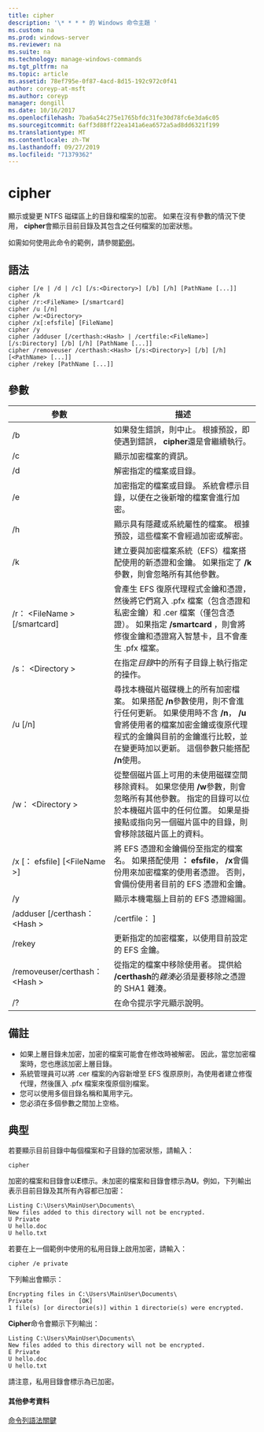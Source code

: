 ```yaml
---
title: cipher
description: '\* * * * 的 Windows 命令主題 '
ms.custom: na
ms.prod: windows-server
ms.reviewer: na
ms.suite: na
ms.technology: manage-windows-commands
ms.tgt_pltfrm: na
ms.topic: article
ms.assetid: 78ef795e-0f87-4acd-8d15-192c972c0f41
author: coreyp-at-msft
ms.author: coreyp
manager: dongill
ms.date: 10/16/2017
ms.openlocfilehash: 7ba6a54c275e1765bfdc31fe30d78fc6e3da6c05
ms.sourcegitcommit: 6aff3d88ff22ea141a6ea6572a5ad8dd6321f199
ms.translationtype: MT
ms.contentlocale: zh-TW
ms.lasthandoff: 09/27/2019
ms.locfileid: "71379362"
---
```

# <a name="cipher"></a>cipher



顯示或變更 NTFS 磁碟區上的目錄和檔案的加密。 如果在沒有參數的情況下使用， **cipher**會顯示目前目錄及其包含之任何檔案的加密狀態。

如需如何使用此命令的範例，請參閱[範例](#BKMK_examples)。

## <a name="syntax"></a>語法

```
cipher [/e | /d | /c] [/s:<Directory>] [/b] [/h] [PathName [...]]
cipher /k
cipher /r:<FileName> [/smartcard]
cipher /u [/n]
cipher /w:<Directory>
cipher /x[:efsfile] [FileName]
cipher /y
cipher /adduser [/certhash:<Hash> | /certfile:<FileName>] [/s:Directory] [/b] [/h] [PathName [...]]
cipher /removeuser /certhash:<Hash> [/s:<Directory>] [/b] [/h] [<PathName> [...]]
cipher /rekey [PathName [...]]
```

## <a name="parameters"></a>參數

|          參數           |                                                                                                                                                   描述                                                                                                                                                    |
|-------------------------------|------------------------------------------------------------------------------------------------------------------------------------------------------------------------------------------------------------------------------------------------------------------------------------------------------------------|
|              /b               |                                                                                                    如果發生錯誤，則中止。 根據預設，即使遇到錯誤， **cipher**還是會繼續執行。                                                                                                    |
|              /c               |                                                                                                                                   顯示加密檔案的資訊。                                                                                                                                    |
|              /d               |                                                                                                                                   解密指定的檔案或目錄。                                                                                                                                   |
|              /e               |                                                                                          加密指定的檔案或目錄。 系統會標示目錄，以便在之後新增的檔案會進行加密。                                                                                           |
|              /h               |                                                                                                     顯示具有隱藏或系統屬性的檔案。 根據預設，這些檔案不會經過加密或解密。                                                                                                     |
|              /k               |                                                                            建立要與加密檔案系統（EFS）檔案搭配使用的新憑證和金鑰。 如果指定了 **/k**參數，則會忽略所有其他參數。                                                                            |
|  /r： \<FileName > [/smartcard]  |   會產生 EFS 復原代理程式金鑰和憑證，然後將它們寫入 .pfx 檔案（包含憑證和私密金鑰）和 .cer 檔案（僅包含憑證）。 如果指定 **/smartcard** ，則會將修復金鑰和憑證寫入智慧卡，且不會產生 .pfx 檔案。   |
|        /s： \<Directory >        |                                                                                                               在指定*目錄*中的所有子目錄上執行指定的操作。                                                                                                               |
|            /u [/n]            |  尋找本機磁片磁碟機上的所有加密檔案。 如果搭配 **/n**參數使用，則不會進行任何更新。 如果使用時不含 **/n**， **/u**會將使用者的檔案加密金鑰或復原代理程式的金鑰與目前的金鑰進行比較，並在變更時加以更新。 這個參數只能搭配 **/n**使用。  |
|        /w： \<Directory >        | 從整個磁片區上可用的未使用磁碟空間移除資料。 如果您使用 **/w**參數，則會忽略所有其他參數。 指定的目錄可以位於本機磁片區中的任何位置。 如果是掛接點或指向另一個磁片區中的目錄，則會移除該磁片區上的資料。 |
|  /x [： efsfile] [\<FileName >]   |                                 將 EFS 憑證和金鑰備份至指定的檔案名。 如果搭配使用 **： efsfile**， **/x**會備份用來加密檔案的使用者憑證。 否則，會備份使用者目前的 EFS 憑證和金鑰。                                 |
|              /y               |                                                                                                                      顯示本機電腦上目前的 EFS 憑證縮圖。                                                                                                                      |
|  /adduser [/certhash： \<Hash >  |                                                                                                                                              /certfile： <FileName>]                                                                                                                                               |
|            /rekey             |                                                                                                                 更新指定的加密檔案，以使用目前設定的 EFS 金鑰。                                                                                                                 |
| /removeuser/certhash： \<Hash > |                                                                                       從指定的檔案中移除使用者。 提供給 **/certhash**的*雜湊*必須是要移除之憑證的 SHA1 雜湊。                                                                                       |
|              /?               |                                                                                                                                       在命令提示字元顯示說明。                                                                                                                                       |

## <a name="remarks"></a>備註

-   如果上層目錄未加密，加密的檔案可能會在修改時被解密。 因此，當您加密檔案時，您也應該加密上層目錄。
-   系統管理員可以將 .cer 檔案的內容新增至 EFS 復原原則，為使用者建立修復代理，然後匯入 .pfx 檔案來復原個別檔案。
-   您可以使用多個目錄名稱和萬用字元。
-   您必須在多個參數之間加上空格。

## <a name="BKMK_examples"></a>典型

若要顯示目前目錄中每個檔案和子目錄的加密狀態，請輸入：
```
cipher
```
加密的檔案和目錄會以**E**標示。未加密的檔案和目錄會標示為**U**。例如，下列輸出表示目前目錄及其所有內容都已加密：
```
Listing C:\Users\MainUser\Documents\
New files added to this directory will not be encrypted.
U Private
U hello.doc
U hello.txt
```
若要在上一個範例中使用的私用目錄上啟用加密，請輸入：
```
cipher /e private
```
下列輸出會顯示：
```
Encrypting files in C:\Users\MainUser\Documents\
Private             [OK]
1 file(s) [or directorie(s)] within 1 directorie(s) were encrypted.
```
**Cipher**命令會顯示下列輸出：
```
Listing C:\Users\MainUser\Documents\
New files added to this directory will not be encrypted.
E Private
U hello.doc
U hello.txt
```
請注意，私用目錄會標示為已加密。

#### <a name="additional-references"></a>其他參考資料

[命令列語法關鍵](command-line-syntax-key.md)